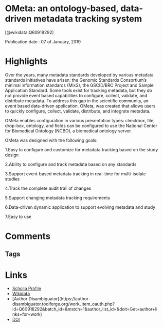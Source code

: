 
OMeta: an ontology-based, data-driven metadata tracking system
==============================================================
  
  [@wikidata:Q60918292]  
  
Publication date : 07 of January, 2019  

# Highlights
 Over the years, many metadata standards developed by various metadata standards initiatives have arisen; the Genomic Standards Consortium’s minimal information standards (MIxS), the GSCID/BRC Project and Sample Application Standard. Some tools exist for tracking metadata, but they do not provide event based capabilities to configure, collect, validate, and distribute metadata. To address this gap in the scientific community, an event based data-driven application, OMeta, was created that allows users to quickly configure, collect, validate, distribute, and integrate metadata.

OMeta enables configuration in various presentation types: checkbox, file, drop-box, ontology, and fields can be configured to use the National Center for Biomedical Ontology (NCBO), a biomedical ontology server.

OMeta was designed with the following goals:

1.Easy to configure and customize for metadata tracking based on the study design

2.Ability to configure and track metadata based on any standards

3.Support event-based metadata tracking in real-time for multi-isolate studies

4.Track the complete audit trail of changes

5.Support changing metadata tracking requirements

6.Data-driven dynamic application to support evolving metadata and study

7.Easy to use



# Comments

## Tags

# Links
  
 * [Scholia Profile](https://scholia.toolforge.org/work/Q60918292)  
 * [Wikidata](https://www.wikidata.org/wiki/Q60918292)  
 * [Author Disambiguator](https://author-
disambiguator.toolforge.org/work_item_oauth.php?id=Q60918292&batch_id=&match=1&author_list_id=&doit=Get+author+links+for+work)  
 * [DOI](https://doi.org/10.1186/S12859-018-2580-9)  
